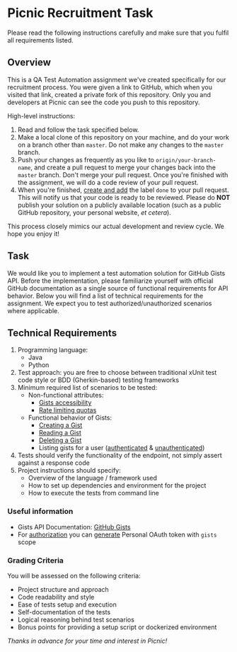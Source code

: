 # Picnic Recruitment Task #

Please read the following instructions carefully and make sure that you fulfil
all requirements listed.

## Overview ##

This is a QA Test Automation assignment we've created specifically for our
recruitment process.
You were given a link to GitHub, which when you visited that link,
created a private fork of this repository. Only you and developers at Picnic
can see the code you push to this repository.

High-level instructions:

1. Read and follow the task specified below.
2. Make a local clone of this repository on your machine, and do your work on a
   branch other than `master`. Do not make any changes to the `master` branch.
3. Push your changes as frequently as you like to `origin/your-branch-name`,
   and create a pull request to merge your changes back into the `master`
   branch. Don't merge your pull request. Once you're finished with the
   assignment, we will do a code review of your pull request.
4. When you're finished, [create and add][github-labels] the label `done` to
   your pull request. This will notify us that your code is ready to be
   reviewed. Please do **NOT** publish your solution on a publicly available
   location (such as a public GitHub repository, your personal website, _et
   cetera_).

This process closely mimics our actual development and review cycle. We hope
you enjoy it!

## Task ##

We would like you to implement a test automation solution for GitHub Gists API. Before the implementation, please familiarize yourself with official GitHub documentation as a single source of functional requirements for API behavior. Below you will find a list of technical requirements for the assignment. We expect you to test authorized/unauthorized scenarios where applicable.

## Technical Requirements ##

1. Programming language:
    * Java
    * Python
2. Test approach: you are free to choose between traditional xUnit test code style or BDD (Gherkin-based) testing frameworks
3. Minimum required list of scenarios to be tested:
    * Non-functional attributes:
        * [Gists accessibility][gists-auth]
        * [Rate limiting quotas][rate-limiting]
    * Functional behavior of Gists:
        * [Creating a Gist][gists-create]
        * [Reading a Gist][gists-read]
        * [Deleting a Gist][gists-delete]
        * Listing gists for a user ([authenticated][gists-all] & [unauthenticated][gists-all-public])
4. Tests should verify the functionality of the endpoint, not simply assert against a response code
5. Project instructions should specify:
    * Overview of the language / framework used
    * How to set up dependencies and environment for the project
    * How to execute the tests from command line

### Useful information ###

* Gists API Documentation: [GitHub Gists][github-gists]
* For [authorization][github-oauth2] you can [generate][github-tokens] Personal OAuth token with `gists` scope

### Grading Criteria ###

You will be assessed on the following criteria:

* Project structure and approach
* Code readability and style
* Ease of tests setup and execution
* Self-documentation of the tests
* Logical reasoning behind test scenarios
* Bonus points for providing a setup script or dockerized environment

_Thanks in advance for your time and interest in Picnic!_

[github-labels]: https://help.github.com/articles/about-labels
[github-gists]: https://developer.github.com/v3/gists/
[github-tokens]: https://github.blog/2013-05-16-personal-api-tokens/
[github-oauth2]: https://developer.github.com/v3/#oauth2-token-sent-in-a-header
[gists-auth]: https://developer.github.com/v3/gists/#authentication
[gists-all]: https://developer.github.com/v3/gists/#list-gists-for-the-authenticated-user
[gists-all-public]: https://developer.github.com/v3/gists/#list-gists-for-a-user
[gists-read]: https://developer.github.com/v3/gists/#get-a-gist
[gists-create]: https://developer.github.com/v3/gists/#create-a-gist
[gists-delete]: https://developer.github.com/v3/gists/#delete-a-gist
[rate-limiting]: https://developer.github.com/v3/rate_limit/
